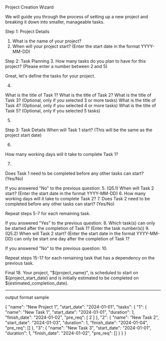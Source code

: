 Project Creation Wizard

We will guide you through the process of setting up a new project and breaking it down into smaller, manageable tasks.

Step 1: Project Details
1. What is the name of your project?
2. When will your project start? (Enter the start date in the format YYYY-MM-DD)

Step 2: Task Planning
3. How many tasks do you plan to have for this project? (Please enter a number between 2 and 5)

Great, let's define the tasks for your project.

4. 
What is the title of Task 1?
What is the title of Task 2?
What is the title of Task 3? (Optional, only if you selected 3 or more tasks)
What is the title of Task 4? (Optional, only if you selected 4 or more tasks)
What is the title of Task 5? (Optional, only if you selected 5 tasks)

5. 
Step 3: Task Details
When will Task 1 start? (This will be the same as the project start date)

6. 
How many working days will it take to complete Task 1?

7. 
Does Task 1 need to be completed before any other tasks can start? (Yes/No)

If you answered "No" to the previous question:
5. (Q5.1) When will Task 2 start? (Enter the start date in the format YYYY-MM-DD)
6. How many working days will it take to complete Task 2?
7. Does Task 2 need to be completed before any other tasks can start? (Yes/No)

Repeat steps 5-7 for each remaining task.

If you answered "Yes" to the previous question:
8. Which task(s) can only be started after the completion of Task 1? (Enter the task number(s))
9. (Q5.2) 
When will Task 2 start? (Enter the start date in the format YYYY-MM-DD)
can only be start one day after the completion of Task 1?

If you answered "No" to the previous question:
10. 

Repeat steps 15-17 for each remaining task that has a dependency on the previous task.

Final
18. Your project, "${project_name}", is scheduled to start on ${project_start_date} and is initially estimated to be completed on ${estimated_completion_date}.


--------------

output format sample

{
  "name": "New Project 1",
  "start_date": "2024-01-01",
  "tasks": {
    "1": {
      "name": "New Task 1",
      "start_date": "2024-01-01",
      "duration": 1,
      "finish_date": "2024-01-02",
      "pre_req": [
        2
      ]
    },
    "2": {
      "name": "New Task 2",
      "start_date": "2024-01-03",
      "duration": 1,
      "finish_date": "2024-01-04",
      "pre_req": []
    },
    "3": {
      "name": "New Task 3",
      "start_date": "2024-01-01",
      "duration": 1,
      "finish_date": "2024-01-02",
      "pre_req": []
    }
  }
}
